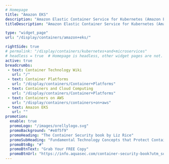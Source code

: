 ```yaml
---
# Homepage
title: "Amazon EKS"
description: "Amazon Elastic Container Service for Kubernetes (Amazon EKS) is a managed service that makes it easy for you to run Kubernetes Guide on AWS without needing to install, operate, and maintain your own Kubernetes clusters."
titleDescription: "Amazon Elastic Container Service for Kubernetes (Amazon EKS) is a managed service that makes it easy for you to run <a href='/display/containers/Kubernetes+Guide'>Kubernetes Guide</a> on <a href='/display/containers/Containers+on+AWS'>AWS</a> without needing to install, operate, and maintain your own Kubernetes clusters." 

type: "widget_page"
url: "/display/containers/amazon+eks/" 

rightSide: true 
# permalink: "/display/containers/kubernetes+and+microservices"
# headless = true  # Homepage is headless, other widget pages are not.
active: true
breadcrumbs:
 - text: Container Technology Wiki
   url: "/"
 - text: Container Platforms
   url: "/display/containers/Container+Platforms"
 - text: Containers and Cloud Computing
   url: "/display/containers/Container+Platforms"
 - text: Containers on AWS
   url: "/display/containers/containers+on+aws"
 - text: Amazon EKS
   url: ""
promotion:
  enable: true
  promoLogo: "/images/orellylogo.svg"
  promoBackground: "#e8f5f9"
  promoHeading: "The Container Security book by Liz Rice"
  promoSubHeading: "Fundamental Technology Concepts that Protect Containerized Applications"
  promoBtnBg: "#"
  promoBtnText: "Grab Your FREE Copy"
  promoBtnUrl: "https://info.aquasec.com/container-security-book?utm_source=wiki"
---
```


